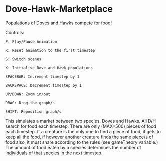 # Dove-Hawk-Marketplace
Populations of Doves and Hawks compete for food!

Controls:

    P: Play/Pause Animation

    R: Reset animation to the first timestep

    S: Switch scenes

    X: Initialise Dove and Hawk populations

    SPACEBAR: Increment timestep by 1

    BACKSPACE: Decrement timestep by 1

    UP/DOWN: Zoom in/out

    DRAG: Drag the graph/s

    SHIFT: Reposition graph/s

This simulates a market between two species, Doves and Hawks. All D/H search for food each timestep. There are only (MAX=500) pieces of food each timestep. If a creature is the only one to find a piece of food, it gets to keep all the food, if however another creature finds the same piece/s of food also, it must share according to the rules (see gameTheory variable.) The amount of food eaten by a species determines the number of individuals of that species in the next timestep.

